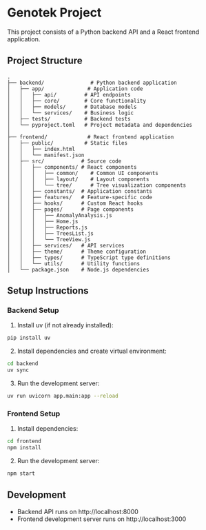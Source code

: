 # Genotek Project

This project consists of a Python backend API and a React frontend application.

## Project Structure

```
.
├── backend/               # Python backend application
│   ├── app/              # Application code
│   │   ├── api/         # API endpoints
│   │   ├── core/        # Core functionality
│   │   ├── models/      # Database models
│   │   └── services/    # Business logic
│   ├── tests/           # Backend tests
│   └── pyproject.toml   # Project metadata and dependencies
│
├── frontend/             # React frontend application
│   ├── public/          # Static files
│   │   ├── index.html
│   │   └── manifest.json
│   ├── src/            # Source code
│   │   ├── components/ # React components
│   │   │   ├── common/    # Common UI components
│   │   │   ├── layout/    # Layout components
│   │   │   └── tree/      # Tree visualization components
│   │   ├── constants/  # Application constants
│   │   ├── features/   # Feature-specific code
│   │   ├── hooks/      # Custom React hooks
│   │   ├── pages/      # Page components
│   │   │   ├── AnomalyAnalysis.js
│   │   │   ├── Home.js
│   │   │   ├── Reports.js
│   │   │   ├── TreesList.js
│   │   │   └── TreeView.js
│   │   ├── services/   # API services
│   │   ├── theme/      # Theme configuration
│   │   ├── types/      # TypeScript type definitions
│   │   └── utils/      # Utility functions
│   └── package.json    # Node.js dependencies
```

## Setup Instructions

### Backend Setup

1. Install uv (if not already installed):
```bash
pip install uv
```

2. Install dependencies and create virtual environment:
```bash
cd backend
uv sync
```

3. Run the development server:
```bash
uv run uvicorn app.main:app --reload
```

### Frontend Setup

1. Install dependencies:
```bash
cd frontend
npm install
```

2. Run the development server:
```bash
npm start
```

## Development

- Backend API runs on http://localhost:8000
- Frontend development server runs on http://localhost:3000
